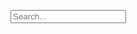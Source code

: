 <div id="search">
<div id="search-container" class="field">
  <p class="control has-icons-right">
    <input type="text" id="search-input" class="input" placeholder="Search...">
    <span class="icon is-small is-right">
      <i class="fas fa-search"></i>
    </span>
  </p>
</div>

<ul id="results-container"></ul>
</div> <!-- end #search -->

<!-- Script pointing to search-script.js -->
<script src="/assets/js/instant-search.min.js" type="text/javascript"></script>

<!-- Configuration -->
<script>
SimpleJekyllSearch({
  searchInput: document.getElementById('search-input'),
  resultsContainer: document.getElementById('results-container'),
  searchResultTemplate: '<a class="is-paddingless" href="{permalink}"><article class="message is-small has-text-left"><div class="message-header"><p>{title}</p></div><div class="message-body">{excerpt}</div></article></a>',
  noResultsText: ("You stumped me!"),
  json: '/search.json'
})
</script>
<!-- Learn more here: https://github.com/christian-fei/Simple-Jekyll-Search -->
